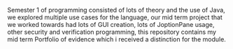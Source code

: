 Semester 1 of programming consisted of lots of theory and the use of Java, we explored multiple use cases for the language, our mid term project that we worked towards had lots of GUI creation, 
lots of JoptionPane usage, other security and verification programming, this repository contains my mid term Portfolio of evidence which i received a distinction for the module. 
